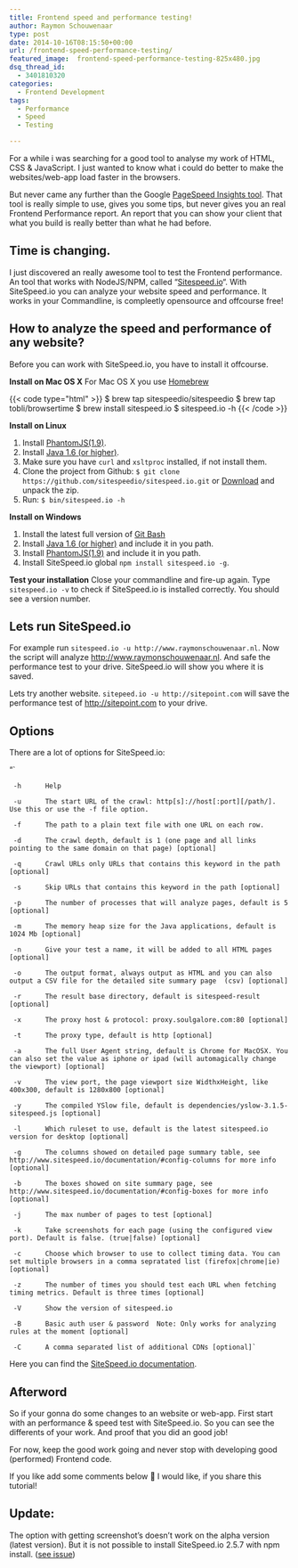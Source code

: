 ```yaml
---
title: Frontend speed and performance testing!
author: Raymon Schouwenaar
type: post
date: 2014-10-16T08:15:50+00:00
url: /frontend-speed-performance-testing/
featured_image:  frontend-speed-performance-testing-825x480.jpg
dsq_thread_id:
  - 3401810320
categories:
  - Frontend Development
tags:
  - Performance
  - Speed
  - Testing

---
```

For a while i was searching for a good tool to analyse my work of HTML, CSS & JavaScript. I just wanted to know what i could do better to make the websites/web-app load faster in the browsers.

But never came any further than the Google [PageSpeed Insights tool][1]. That tool is really simple to use, gives you some tips, but never gives you an real Frontend Performance report. An report that you can show your client that what you build is really better than what he had before.

## Time is changing.

I just discovered an really awesome tool to test the Frontend performance. An tool that works with NodeJS/NPM, called &#8220;[Sitespeed.io][2]&#8220;. With SiteSpeed.io you can analyze your website speed and performance. It works in your Commandline, is compleetly opensource and offcourse free!

## How to analyze the speed and performance of any website?

Before you can work with SiteSpeed.io, you have to install it offcourse.

**Install on Mac OS X** For Mac OS X you use [Homebrew][3]

{{< code type="html" >}}
  $ brew tap sitespeedio/sitespeedio
  $ brew tap tobli/browsertime
  $ brew install sitespeed.io
  $ sitespeed.io -h
{{< /code >}}

**Install on Linux**

  1. Install [PhantomJS(1.9)][4].
  2. Install [Java 1.6 (or higher)][5].
  3. Make sure you have `curl` and `xsltproc` installed, if not install them.
  4. Clone the project from Github: `$ git clone https://github.com/sitespeedio/sitespeed.io.git` or [Download][6] and unpack the zip.
  5. Run: `$ bin/sitespeed.io -h`

**Install on Windows**

  1. Install the latest full version of [Git Bash][7]
  2. Install [Java 1.6 (or higher)][5] and include it in you path.
  3. Install [PhantomJS(1.9)][4] and include it in you path.
  4. Install SiteSpeed.io global `npm install sitespeed.io -g`.

**Test your installation** Close your commandline and fire-up again. Type `sitespeed.io -v` to check if SiteSpeed.io is installed correctly. You should see a version number.

## Lets run SiteSpeed.io

For example run `sitespeed.io -u http://www.raymonschouwenaar.nl`. Now the script will analyze http://www.raymonschouwenaar.nl. And safe the performance test to your drive. SiteSpeed.io will show you where it is saved.

Lets try another website. `sitepeed.io -u http://sitepoint.com` will save the performance test of http://sitepoint.com to your drive.

## Options

There are a lot of options for SiteSpeed.io:

&#8220;&#96;

     -h      Help

     -u      The start URL of the crawl: http[s]://host[:port][/path/]. Use this or use the -f file option.

     -f      The path to a plain text file with one URL on each row.

     -d      The crawl depth, default is 1 (one page and all links pointing to the same domain on that page) [optional]

     -q      Crawl URLs only URLs that contains this keyword in the path [optional]

     -s      Skip URLs that contains this keyword in the path [optional]

     -p      The number of processes that will analyze pages, default is 5 [optional]

     -m      The memory heap size for the Java applications, default is 1024 Mb [optional]

     -n      Give your test a name, it will be added to all HTML pages [optional]

     -o      The output format, always output as HTML and you can also output a CSV file for the detailed site summary page  (csv) [optional]

     -r      The result base directory, default is sitespeed-result [optional]

     -x      The proxy host & protocol: proxy.soulgalore.com:80 [optional]

     -t      The proxy type, default is http [optional]

     -a      The full User Agent string, default is Chrome for MacOSX. You can also set the value as iphone or ipad (will automagically change the viewport) [optional]

     -v      The view port, the page viewport size WidthxHeight, like 400x300, default is 1280x800 [optional]

     -y      The compiled YSlow file, default is dependencies/yslow-3.1.5-sitespeed.js [optional]

     -l      Which ruleset to use, default is the latest sitespeed.io version for desktop [optional]

     -g      The columns showed on detailed page summary table, see http://www.sitespeed.io/documentation/#config-columns for more info [optional]

     -b      The boxes showed on site summary page, see http://www.sitespeed.io/documentation/#config-boxes for more info [optional]

     -j      The max number of pages to test [optional]

     -k      Take screenshots for each page (using the configured view port). Default is false. (true|false) [optional]

     -c      Choose which browser to use to collect timing data. You can set multiple browsers in a comma sepratated list (firefox|chrome|ie) [optional]

     -z      The number of times you should test each URL when fetching timing metrics. Default is three times [optional]

     -V      Show the version of sitespeed.io

     -B      Basic auth user & password  Note: Only works for analyzing rules at the moment [optional]

     -C      A comma separated list of additional CDNs [optional]`


Here you can find the [SiteSpeed.io documentation][8].

## Afterword

So if your gonna do some changes to an website or web-app. First start with an performance & speed test with SiteSpeed.io. So you can see the differents of your work. And proof that you did an good job!

For now, keep the good work going and never stop with developing good (performed) Frontend code.

If you like add some comments below 🙂 I would like, if you share this tutorial!

## Update:

The option with getting screenshot&#8217;s doesn&#8217;t work on the alpha version (latest version). But it is not possible to install SiteSpeed.io 2.5.7 with npm install. ([see issue][9])

 [1]: https://developers.google.com/speed/pagespeed/insights/
 [2]: http://www.sitespeed.io/
 [3]: http://brew.sh/
 [4]: http://phantomjs.org/download.html
 [5]: http://www.oracle.com/technetwork/java/javase/downloads/jdk7-downloads-1880260.html
 [6]: https://github.com/sitespeedio/sitespeed.io/releases
 [7]: https://code.google.com/p/msysgit/downloads/list?q=label:Featured
 [8]: http://www.sitespeed.io/documentation/
 [9]: https://github.com/sitespeedio/sitespeed.io/issues/495